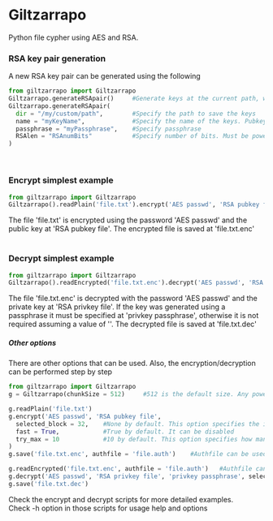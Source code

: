 # Giltzarrapo
Python file cypher using AES and RSA.

### RSA key pair generation
A new RSA key pair can be generated using the following
```python
from giltzarrapo import Giltzarrapo
Giltzarrapo.generateRSApair()     #Generate keys at the current path, with name giltza_rsa & giltza_rsa.pub, without passphrase and with 4096 bits
Giltzarrapo.generateRSApair(
  dir = "/my/custom/path",        #Specify the path to save the keys
  name = "myKeyName",             #Specify the name of the keys. Pubkey is ends with .pub
  passphrase = "myPassphrase",    #Specify passphrase
  RSAlen = "RSAnumBits"           #Specify number of bits. Must be power of 2
)
```
&nbsp;  

### Encrypt simplest example
```python
from giltzarrapo import Giltzarrapo
Giltzarrapo().readPlain('file.txt').encrypt('AES passwd', 'RSA pubkey file').save('file.txt.enc')
```
The file 'file.txt' is encrypted using the password 'AES passwd' and the public key at 'RSA pubkey file'. The encrypted file is saved at 'file.txt.enc'
&nbsp;  
&nbsp;  

### Decrypt simplest example
```python
from giltzarrapo import Giltzarrapo
Giltzarrapo().readEncrypted('file.txt.enc').decrypt('AES passwd', 'RSA privkey file', 'privkey passphrase').save('file.txt.dec')
```
The file 'file.txt.enc' is decrypted with the password 'AES passwd' and the private key at 'RSA privkey file'. If the key was generated using a passphrase it must be specified at 'privkey passphrase', otherwise it is not required assuming a value of ''.  The decrypted file is saved at 'file.txt.dec'
&nbsp;  

##### Other options
There are other options that can be used. Also, the encryption/decryption can be performed step by step
```python
from giltzarrapo import Giltzarrapo
g = Giltzarrapo(chunkSize = 512)     #512 is the default size. Any power of 2 that satisfies "chunkSize * 8 <= RSAlen" can be used. A smaller chunkSize makes the encryption/decryption slower but provides more security against bruteforce

g.readPlain('file.txt')
g.encrypt('AES passwd', 'RSA pubkey file', 
  selected_block = 32,    #None by default. This option specifies the index of the block to encrypt with RSA. Any integer smaller than len(g.blocks) can be used
  fast = True,            #True by default. It can be disabled
  try_max = 10            #10 by default. This option specifies how many random blocks to check in order to select the one with the highest entropy
)
g.save('file.txt.enc', authfile = 'file.auth')    #Authfile can be used with fast at False allowing a fast decrypt if that file is provided

g.readEncrypted('file.txt.enc', authfile = 'file.auth')   #Authfile can be provided while reading the encrypted file
g.decrypt('AES passwd', 'RSA privkey file', 'privkey passphrase', selected_block = 32)    #None by default. Specifying the block makes the decryption faster, but it must be the block used during the encryption
g.save('file.txt.dec')
```
Check the encrypt and decrypt scripts for more detailed examples.  
Check -h option in those scripts for usage help and options
